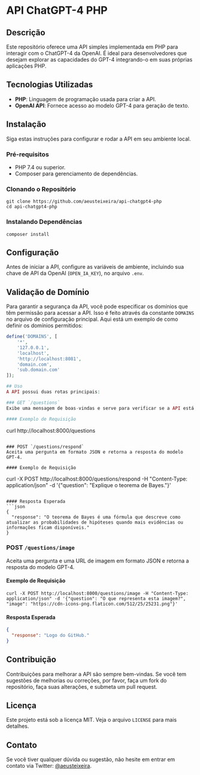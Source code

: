 # API ChatGPT-4 PHP

## Descrição
Este repositório oferece uma API simples implementada em PHP para interagir com o ChatGPT-4 da OpenAI. É ideal para desenvolvedores que desejam explorar as capacidades do GPT-4 integrando-o em suas próprias aplicações PHP.

## Tecnologias Utilizadas
- **PHP**: Linguagem de programação usada para criar a API.
- **OpenAI API**: Fornece acesso ao modelo GPT-4 para geração de texto.

## Instalação
Siga estas instruções para configurar e rodar a API em seu ambiente local.

### Pré-requisitos
- PHP 7.4 ou superior.
- Composer para gerenciamento de dependências.

### Clonando o Repositório
```
git clone https://github.com/aeusteixeira/api-chatgpt4-php
cd api-chatgpt4-php
```

### Instalando Dependências
```
composer install
```

## Configuração
Antes de iniciar a API, configure as variáveis de ambiente, incluindo sua chave de API da OpenAI (`OPEN_IA_KEY`), no arquivo `.env`.

## Validação de Domínio

Para garantir a segurança da API, você pode especificar os domínios que têm permissão para acessar a API. Isso é feito através da constante `DOMAINS` no arquivo de configuração principal. Aqui está um exemplo de como definir os domínios permitidos:

```php
define('DOMAINS', [
    '*',
    '127.0.0.1',
    'localhost',
    'http://localhost:8081',
    'domain.com',
    'sub.domain.com'
]);

## Uso
A API possui duas rotas principais:

### GET `/questions`
Exibe uma mensagem de boas-vindas e serve para verificar se a API está operacional.

#### Exemplo de Requisição
```
curl http://localhost:8000/questions
```

### POST `/questions/respond`
Aceita uma pergunta em formato JSON e retorna a resposta do modelo GPT-4.

#### Exemplo de Requisição
```
curl -X POST http://localhost:8000/questions/respond -H "Content-Type: application/json" -d '{"question": "Explique o teorema de Bayes."}'
```

#### Resposta Esperada
```json
{
  "response": "O teorema de Bayes é uma fórmula que descreve como atualizar as probabilidades de hipóteses quando mais evidências ou informações ficam disponíveis."
}
```

### POST `/questions/image`
Aceita uma pergunta e uma URL de imagem em formato JSON e retorna a resposta do modelo GPT-4.

#### Exemplo de Requisição
```
curl -X POST http://localhost:8000/questions/image -H "Content-Type: application/json" -d '{"question": "O que representa esta imagem?", "image": "https://cdn-icons-png.flaticon.com/512/25/25231.png"}'
```

#### Resposta Esperada
```json
{
  "response": "Logo do GitHub."
}
```

## Contribuição
Contribuições para melhorar a API são sempre bem-vindas. Se você tem sugestões de melhorias ou correções, por favor, faça um fork do repositório, faça suas alterações, e submeta um pull request.

## Licença
Este projeto está sob a licença MIT. Veja o arquivo `LICENSE` para mais detalhes.

## Contato
Se você tiver qualquer dúvida ou sugestão, não hesite em entrar em contato via Twitter: [@aeusteixeira](https://twitter.com/aeusteixeira).